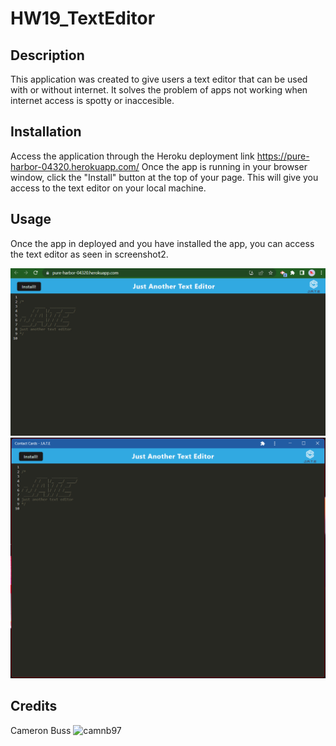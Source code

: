 # HW19_TextEditor

## Description

This application was created to give users a text editor that can be used with or without internet. It solves the problem of apps not working when internet access is spotty or inaccesible.

## Installation

Access the application through the Heroku deployment link https://pure-harbor-04320.herokuapp.com/
Once the app is running in your browser window, click the "Install" button at the top of your page. This will give you access to the text editor on your local machine.

## Usage

Once the app in deployed and you have installed the app, you can access the text editor as seen in screenshot2.

![screenshot](assets/images/screenshot.png)
![screenshot2](assets/images/screenshot2_deployed.png)

## Credits

Cameron Buss ![camnb97](https://github.com/camnb97)
